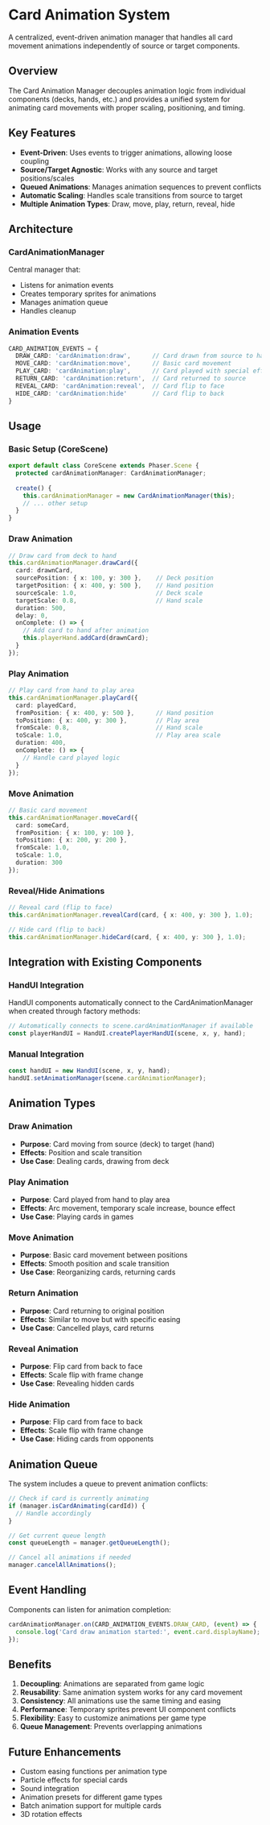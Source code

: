 # Card Animation System

A centralized, event-driven animation manager that handles all card movement animations independently of source or target components.

## Overview

The Card Animation Manager decouples animation logic from individual components (decks, hands, etc.) and provides a unified system for animating card movements with proper scaling, positioning, and timing.

## Key Features

- **Event-Driven**: Uses events to trigger animations, allowing loose coupling
- **Source/Target Agnostic**: Works with any source and target positions/scales
- **Queued Animations**: Manages animation sequences to prevent conflicts
- **Automatic Scaling**: Handles scale transitions from source to target
- **Multiple Animation Types**: Draw, move, play, return, reveal, hide

## Architecture

### CardAnimationManager
Central manager that:
- Listens for animation events
- Creates temporary sprites for animations
- Manages animation queue
- Handles cleanup

### Animation Events
```typescript
CARD_ANIMATION_EVENTS = {
  DRAW_CARD: 'cardAnimation:draw',      // Card drawn from source to hand
  MOVE_CARD: 'cardAnimation:move',      // Basic card movement
  PLAY_CARD: 'cardAnimation:play',      // Card played with special effects
  RETURN_CARD: 'cardAnimation:return',  // Card returned to source
  REVEAL_CARD: 'cardAnimation:reveal',  // Card flip to face
  HIDE_CARD: 'cardAnimation:hide'       // Card flip to back
}
```

## Usage

### Basic Setup (CoreScene)
```typescript
export default class CoreScene extends Phaser.Scene {
  protected cardAnimationManager: CardAnimationManager;
  
  create() {
    this.cardAnimationManager = new CardAnimationManager(this);
    // ... other setup
  }
}
```

### Draw Animation
```typescript
// Draw card from deck to hand
this.cardAnimationManager.drawCard({
  card: drawnCard,
  sourcePosition: { x: 100, y: 300 },    // Deck position
  targetPosition: { x: 400, y: 500 },    // Hand position
  sourceScale: 1.0,                      // Deck scale
  targetScale: 0.8,                      // Hand scale
  duration: 500,
  delay: 0,
  onComplete: () => {
    // Add card to hand after animation
    this.playerHand.addCard(drawnCard);
  }
});
```

### Play Animation
```typescript
// Play card from hand to play area
this.cardAnimationManager.playCard({
  card: playedCard,
  fromPosition: { x: 400, y: 500 },      // Hand position
  toPosition: { x: 400, y: 300 },        // Play area
  fromScale: 0.8,                        // Hand scale
  toScale: 1.0,                          // Play area scale
  duration: 400,
  onComplete: () => {
    // Handle card played logic
  }
});
```

### Move Animation
```typescript
// Basic card movement
this.cardAnimationManager.moveCard({
  card: someCard,
  fromPosition: { x: 100, y: 100 },
  toPosition: { x: 200, y: 200 },
  fromScale: 1.0,
  toScale: 1.0,
  duration: 300
});
```

### Reveal/Hide Animations
```typescript
// Reveal card (flip to face)
this.cardAnimationManager.revealCard(card, { x: 400, y: 300 }, 1.0);

// Hide card (flip to back)
this.cardAnimationManager.hideCard(card, { x: 400, y: 300 }, 1.0);
```

## Integration with Existing Components

### HandUI Integration
HandUI components automatically connect to the CardAnimationManager when created through factory methods:

```typescript
// Automatically connects to scene.cardAnimationManager if available
const playerHandUI = HandUI.createPlayerHandUI(scene, x, y, hand);
```

### Manual Integration
```typescript
const handUI = new HandUI(scene, x, y, hand);
handUI.setAnimationManager(scene.cardAnimationManager);
```

## Animation Types

### Draw Animation
- **Purpose**: Card moving from source (deck) to target (hand)
- **Effects**: Position and scale transition
- **Use Case**: Dealing cards, drawing from deck

### Play Animation  
- **Purpose**: Card played from hand to play area
- **Effects**: Arc movement, temporary scale increase, bounce effect
- **Use Case**: Playing cards in games

### Move Animation
- **Purpose**: Basic card movement between positions
- **Effects**: Smooth position and scale transition
- **Use Case**: Reorganizing cards, returning cards

### Return Animation
- **Purpose**: Card returning to original position
- **Effects**: Similar to move but with specific easing
- **Use Case**: Cancelled plays, card returns

### Reveal Animation
- **Purpose**: Flip card from back to face
- **Effects**: Scale flip with frame change
- **Use Case**: Revealing hidden cards

### Hide Animation
- **Purpose**: Flip card from face to back
- **Effects**: Scale flip with frame change
- **Use Case**: Hiding cards from opponents

## Animation Queue

The system includes a queue to prevent animation conflicts:

```typescript
// Check if card is currently animating
if (manager.isCardAnimating(cardId)) {
  // Handle accordingly
}

// Get current queue length
const queueLength = manager.getQueueLength();

// Cancel all animations if needed
manager.cancelAllAnimations();
```

## Event Handling

Components can listen for animation completion:

```typescript
cardAnimationManager.on(CARD_ANIMATION_EVENTS.DRAW_CARD, (event) => {
  console.log('Card draw animation started:', event.card.displayName);
});
```

## Benefits

1. **Decoupling**: Animations are separated from game logic
2. **Reusability**: Same animation system works for any card movement
3. **Consistency**: All animations use the same timing and easing
4. **Performance**: Temporary sprites prevent UI component conflicts
5. **Flexibility**: Easy to customize animations per game type
6. **Queue Management**: Prevents overlapping animations

## Future Enhancements

- Custom easing functions per animation type
- Particle effects for special cards
- Sound integration
- Animation presets for different game types
- Batch animation support for multiple cards
- 3D rotation effects
